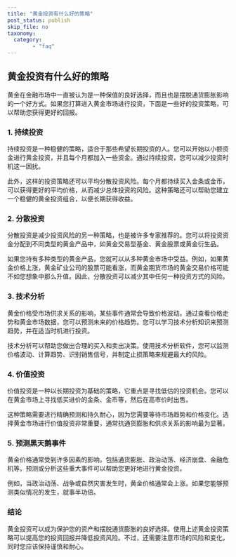 ```yaml
---
title: "黄金投资有什么好的策略"
post_status: publish
skip_file: no
taxonomy:
  category:
        - "faq"
---
```


## 黄金投资有什么好的策略

黄金在金融市场中一直被认为是一种保值的良好选择，而且也是摆脱通货膨胀影响的一个好方式。如果您打算进入黄金市场进行投资，下面是一些好的投资策略，可以帮助您获得更好的回报。

### 1. 持续投资

持续投资是一种稳健的策略，适合于那些希望长期投资的人。您可以开始以小额资金进行黄金投资，并且每个月都加入一些资金。通过持续投资，您可以减少投资时机这一困扰。

此外，这样的投资策略还可以平均分散投资风险。每个月都持续买入金条或金币，可以获得更好的平均价格，从而减少总体投资的风险。这种策略还可以帮助您建立一个稳健的黄金投资组合，以便长期获得收益。

### 2. 分散投资

分散投资是减少投资风险的另一种策略，也是被许多专家推荐的。您可以将投资资金分配到不同类型的黄金产品中，如黄金交易型基金、黄金股票或黄金衍生品。

如果您持有多种类型的黄金产品，您就可以从多种黄金市场中受益。例如，如果黄金价格上涨，黄金矿业公司的股票可能看涨，而黄金期货市场的黄金交易价格可能不如您想象中那么升值。因此，分散投资可以减少其中任何一种投资方式的风险。

### 3. 技术分析

黄金价格受市场供求关系的影响，某些事件通常会导致价格波动。通过查看价格走势和黄金市场数据，您可以预测未来的价格趋势。您可以学习技术分析知识来预测趋势，并在适当时机进行投资。

技术分析可以帮助您做出合理的买入和卖出决策。使用技术分析软件，您可以监测价格波动、计算趋势、识别销售信号，并制定止损策略来规避最大的风险。

### 4. 价值投资

价值投资是一种以长期投资为基础的策略，它重点是寻找低估的投资机会。您可以在黄金市场上寻找低买进价的金条、金币等，然后在高市价时出售。

这种策略需要进行精确预测和持久耐心，因为您需要等待市场趋势和价格变化。选择黄金市场进行价值投资非常重要，通常抗通货膨胀和供求关系的影响最为显著。

### 5. 预测黑天鹅事件

黄金价格通常受到许多因素的影响，包括通货膨胀、政治动荡、经济崩盘、金融危机等。预测或分析这些重大事件可以帮助您更好地进行黄金投资。

例如，当政治动荡、战争或自然灾害发生时，黄金价格通常会上涨。如果您能够预测类似情况的发生，就事半功倍。

### 结论

黄金投资可以成为保护您的资产和摆脱通货膨胀的良好选择。使用上述黄金投资策略可以提高您的投资回报并降低投资风险。不过，还需要注意市场的风险和变化，同时您应该保持谨慎和耐心。
